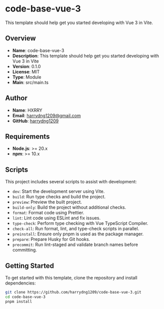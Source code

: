 # code-base-vue-3

This template should help get you started developing with Vue 3 in Vite.

## Overview

- **Name**: code-base-vue-3
- **Description**: This template should help get you started developing with Vue 3 in Vite
- **Version**: 0.1.0
- **License**: MIT
- **Type**: Module
- **Main**: src/main.ts

## Author

- **Name**: HXRRY
- **Email**: [harrydng1209@gmail.com](mailto:harrydng1209@gmail.com)
- **GitHub**: [harrydng1209](https://github.com/harrydng1209)

## Requirements

- **Node.js**: >= 20.x
- **npm**: >= 10.x

## Scripts

This project includes several scripts to assist with development:

- `dev`: Start the development server using Vite.
- `build`: Run type checks and build the project.
- `preview`: Preview the built project.
- `build-only`: Build the project without additional checks.
- `format`: Format code using Prettier.
- `lint`: Lint code using ESLint and fix issues.
- `type-check`: Perform type checking with Vue TypeScript Compiler.
- `check-all`: Run format, lint, and type-check scripts in parallel.
- `preinstall`: Ensure only pnpm is used as the package manager.
- `prepare`: Prepare Husky for Git hooks.
- `precommit`: Run lint-staged and validate branch names before committing.

## Getting Started

To get started with this template, clone the repository and install dependencies:

```bash
git clone https://github.com/harrydng1209/code-base-vue-3.git
cd code-base-vue-3
pnpm install
```
